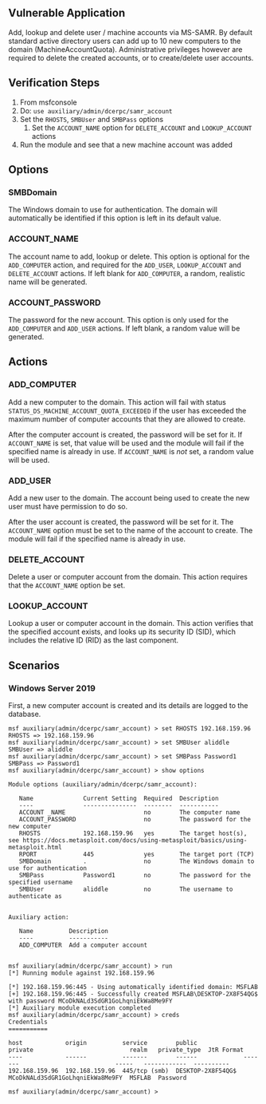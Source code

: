 ## Vulnerable Application
Add, lookup and delete user / machine accounts via MS-SAMR. By default standard active directory users can add up to 10
new computers to the domain (MachineAccountQuota). Administrative privileges however are required to delete the created
accounts, or to create/delete user accounts.

## Verification Steps

1. From msfconsole
2. Do: `use auxiliary/admin/dcerpc/samr_account`
3. Set the `RHOSTS`, `SMBUser` and `SMBPass` options
   1. Set the `ACCOUNT_NAME` option for `DELETE_ACCOUNT` and `LOOKUP_ACCOUNT` actions
4. Run the module and see that a new machine account was added

## Options

### SMBDomain

The Windows domain to use for authentication. The domain will automatically be identified if this option is left in its
default value.

### ACCOUNT_NAME

The account name to add, lookup or delete. This option is optional for the `ADD_COMPUTER` action, and required for the
`ADD_USER`, `LOOKUP_ACCOUNT` and `DELETE_ACCOUNT` actions. If left blank for `ADD_COMPUTER`, a random, realistic name
will be generated.

### ACCOUNT_PASSWORD

The password for the new account. This option is only used for the `ADD_COMPUTER` and `ADD_USER` actions. If left 
blank, a random value will be generated.

## Actions

### ADD_COMPUTER

Add a new computer to the domain. This action will fail with status `STATUS_DS_MACHINE_ACCOUNT_QUOTA_EXCEEDED` if the
user has exceeded the maximum number of computer accounts that they are allowed to create.

After the computer account is created, the password will be set for it. If `ACCOUNT_NAME` is set, that value will be
used and the module will fail if the specified name is already in use. If `ACCOUNT_NAME` is *not* set, a random value
will be used.

### ADD_USER

Add a new user to the domain. The account being used to create the new user must have permission to do so. 

After the user account is created, the password will be set for it. The `ACCOUNT_NAME` option must be set to the name of
the account to create. The module will fail if the specified name is already in use.

### DELETE_ACCOUNT

Delete a user or computer account from the domain. This action requires that the `ACCOUNT_NAME` option be set.

### LOOKUP_ACCOUNT

Lookup a user or computer account in the domain. This action verifies that the specified account exists, and looks up
its security ID (SID), which includes the relative ID (RID) as the last component.

## Scenarios

### Windows Server 2019

First, a new computer account is created and its details are logged to the database.

```
msf auxiliary(admin/dcerpc/samr_account) > set RHOSTS 192.168.159.96
RHOSTS => 192.168.159.96
msf auxiliary(admin/dcerpc/samr_account) > set SMBUser aliddle
SMBUser => aliddle
msf auxiliary(admin/dcerpc/samr_account) > set SMBPass Password1
SMBPass => Password1
msf auxiliary(admin/dcerpc/samr_account) > show options

Module options (auxiliary/admin/dcerpc/samr_account):

   Name              Current Setting  Required  Description
   ----              ---------------  --------  -----------
   ACCOUNT _NAME                      no        The computer name
   ACCOUNT_PASSWORD                   no        The password for the new computer
   RHOSTS            192.168.159.96   yes       The target host(s), see https://docs.metasploit.com/docs/using-metasploit/basics/using-metasploit.html
   RPORT             445              yes       The target port (TCP)
   SMBDomain         .                no        The Windows domain to use for authentication
   SMBPass           Password1        no        The password for the specified username
   SMBUser           aliddle          no        The username to authenticate as


Auxiliary action:

   Name          Description
   ----          -----------
   ADD_COMPUTER  Add a computer account


msf auxiliary(admin/dcerpc/samr_account) > run
[*] Running module against 192.168.159.96

[*] 192.168.159.96:445 - Using automatically identified domain: MSFLAB
[+] 192.168.159.96:445 - Successfully created MSFLAB\DESKTOP-2X8F54QG$ with password MCoDkNALd3SdGR1GoLhqniEkWa8Me9FY
[*] Auxiliary module execution completed
msf auxiliary(admin/dcerpc/samr_account) > creds
Credentials
===========

host            origin          service        public             private                           realm   private_type  JtR Format
----            ------          -------        ------             -------                           -----   ------------  ----------
192.168.159.96  192.168.159.96  445/tcp (smb)  DESKTOP-2X8F54QG$  MCoDkNALd3SdGR1GoLhqniEkWa8Me9FY  MSFLAB  Password

msf auxiliary(admin/dcerpc/samr_account) >
```
